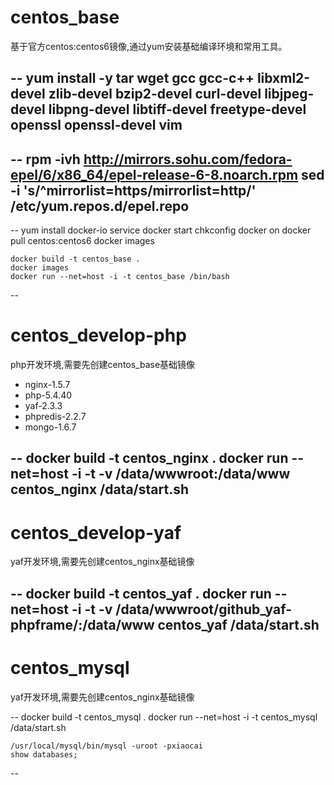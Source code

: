 centos_base
==================

基于官方centos:centos6镜像,通过yum安装基础编译环境和常用工具。

--
    yum install -y tar wget gcc gcc-c++ libxml2-devel zlib-devel bzip2-devel curl-devel libjpeg-devel libpng-devel libtiff-devel freetype-devel openssl openssl-devel vim
--

--
	rpm -ivh http://mirrors.sohu.com/fedora-epel/6/x86_64/epel-release-6-8.noarch.rpm
	sed -i 's/^mirrorlist=https/mirrorlist=http/' /etc/yum.repos.d/epel.repo
--

--
    yum install docker-io
    service docker start
    chkconfig docker on
    docker pull centos:centos6
    docker images
	
	docker build -t centos_base .
    docker images
    docker run --net=host -i -t centos_base /bin/bash
--

centos_develop-php
==================

php开发环境,需要先创建centos_base基础镜像
 * nginx-1.5.7
 * php-5.4.40
 * yaf-2.3.3
 * phpredis-2.2.7
 * mongo-1.6.7

--
    docker build -t centos_nginx .
    docker run --net=host -i -t -v /data/wwwroot:/data/www centos_nginx /data/start.sh
--

centos_develop-yaf
==================

yaf开发环境,需要先创建centos_nginx基础镜像

--
    docker build -t centos_yaf .
    docker run --net=host -i -t -v /data/wwwroot/github_yaf-phpframe/:/data/www centos_yaf /data/start.sh
--

centos_mysql
==================

yaf开发环境,需要先创建centos_nginx基础镜像

--
    docker build -t centos_mysql .
    docker run --net=host -i -t centos_mysql /data/start.sh

    /usr/local/mysql/bin/mysql -uroot -pxiaocai
    show databases;
--

